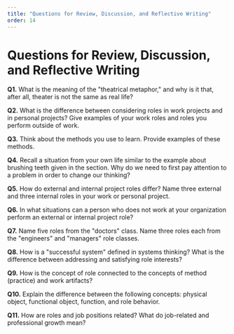 ```yaml
---
title: "Questions for Review, Discussion, and Reflective Writing"
order: 14
---
```


# Questions for Review, Discussion, and Reflective Writing

**Q1.** What is the meaning of the "theatrical metaphor," and why is it that, after all, theater is not the same as real life?

**Q2.** What is the difference between considering roles in work projects and in personal projects? Give examples of your work roles and roles you perform outside of work.

**Q3.** Think about the methods you use to learn. Provide examples of these methods.

**Q4.** Recall a situation from your own life similar to the example about brushing teeth given in the section. Why do we need to first pay attention to a problem in order to change our thinking?

**Q5.** How do external and internal project roles differ? Name three external and three internal roles in your work or personal project.

**Q6.** In what situations can a person who does not work at your organization perform an external or internal project role?

**Q7.** Name five roles from the "doctors" class. Name three roles each from the "engineers" and "managers" role classes.

**Q8.** How is a "successful system" defined in systems thinking? What is the difference between addressing and satisfying role interests?

**Q9.** How is the concept of role connected to the concepts of method (practice) and work artifacts?

**Q10.** Explain the difference between the following concepts: physical object, functional object, function, and role behavior.

**Q11.** How are roles and job positions related? What do job-related and professional growth mean?